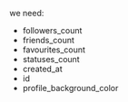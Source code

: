 we need:

 - followers_count
 - friends_count
 - favourites_count
 - statuses_count
 - created_at
 - id
 - profile_background_color
 